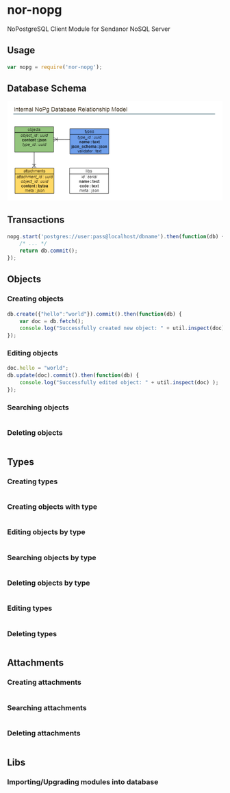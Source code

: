 nor-nopg
========

NoPostgreSQL Client Module for Sendanor NoSQL Server

Usage
-----

```javascript
var nopg = require('nor-nopg');
```

Database Schema
---------------

![ERS](gfx/ers.png "ERS")

Transactions
------------

```javascript
nopg.start('postgres://user:pass@localhost/dbname').then(function(db) {
	/* ... */
	return db.commit();
});
```

Objects
-------

### Creating objects

```javascript
db.create({"hello":"world"}).commit().then(function(db) {
	var doc = db.fetch();
	console.log("Successfully created new object: " + util.inspect(doc) );
});
```

### Editing objects

```javascript
doc.hello = "world";
db.update(doc).commit().then(function(db) {
	console.log("Successfully edited object: " + util.inspect(doc) );
});
```

### Searching objects

```javascript
```

### Deleting objects

```javascript
```

Types
-----

### Creating types

```javascript
```

### Creating objects with type

```javascript
```

### Editing objects by type

```javascript
```

### Searching objects by type

```javascript
```

### Deleting objects by type

```javascript
```

### Editing types

```javascript
```

### Deleting types

```javascript
```

Attachments
-----------

### Creating attachments

```javascript
```

### Searching attachments

```javascript
```

### Deleting attachments

```javascript
```

Libs
----

### Importing/Upgrading modules into database

```javascript
```

